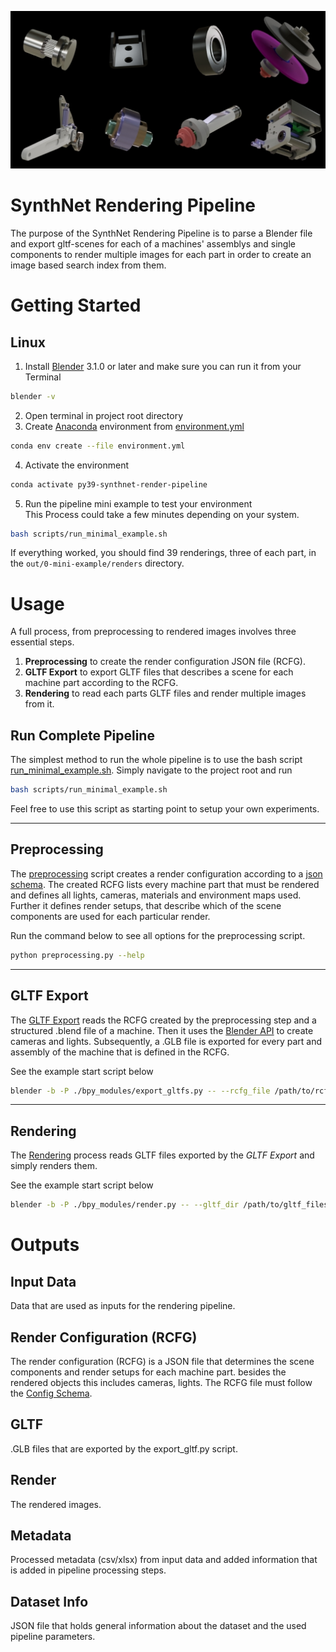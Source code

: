 ![](./docs/imgs/example_renders.jpg)

# SynthNet Rendering Pipeline

The purpose of the SynthNet Rendering Pipeline is to parse a Blender file and export gltf-scenes for each of a machines' assemblys and single components to render multiple images for each part in order to create an image based search index from them.

# Getting Started

## Linux
1. Install [Blender](https://www.blender.org) 3.1.0 or later and make sure you can run it from your Terminal
```bash
blender -v
```
2. Open terminal in project root directory
3. Create [Anaconda](https://www.anaconda.com/) environment from [environment.yml](./environment.yml)
 ```bash
conda env create --file environment.yml 
```
4. Activate the environment
 ```bash
conda activate py39-synthnet-render-pipeline 
```
5. Run the pipeline mini example to test your environment</br>
This Process could take a few minutes depending on your system.
```bash
bash scripts/run_minimal_example.sh
``` 
If everything worked, you should find 39 renderings, three of each part, in the `out/0-mini-example/renders` directory.

# Usage

A full process, from preprocessing to rendered images involves three essential steps.
1. **Preprocessing** to create the render configuration JSON file (RCFG).
2. **GLTF Export** to export GLTF files that describes a scene for each machine part according to the RCFG.
3. **Rendering** to read each parts GLTF files and render multiple images from it.

## Run Complete Pipeline
The simplest method to run the whole pipeline is to use the bash script [run_minimal_example.sh](./scripts/run_minimal_example.sh). 
Simply navigate to the project root and run
```bash
bash scripts/run_minimal_example.sh
``` 
Feel free to use this script as starting point to setup your own experiments.

---
## Preprocessing
The [preprocessing](./preprocessing.py) script creates a render configuration according to a [json schema](./validation/schemas/rcfg_schema_v2.json). The created RCFG lists every machine part that must be rendered and defines all lights, cameras, materials and environment maps used. Further it defines render setups, that describe which of the scene components are used for each particular render.

Run the command below to see all options for the preprocessing script.
```bash
python preprocessing.py --help
```
---
## GLTF Export
The [GLTF Export](./bpy_modules/export_gltfs.py) reads the RCFG created by the preprocessing step and a structured .blend file of a machine. Then it uses the [Blender API](https://docs.blender.org/api/current/index.html) to create cameras and lights. Subsequently, a .GLB file is exported for every part and assembly of the machine that is defined in the RCFG.

See the example start script below
```bash
blender -b -P ./bpy_modules/export_gltfs.py -- --rcfg_file /path/to/rcfg_file.json --out_dir path/to/out_dir
```
---
## Rendering
The [Rendering](./bpy_modules/render.py) process reads GLTF files exported by the *GLTF Export* and simply renders them.

See the example start script below
```bash
blender -b -P ./bpy_modules/render.py -- --gltf_dir /path/to/gltf_files --material_dir /path/to/material_files --envmap_dir /path/to/envmap_files --out_dir /path/to/output_dir --rcfg_file /path/to/rcfg_file.json --res_x 256 --res_y 256 --out_quality 100 --out_format JPEG --engine CYCLES --device GPU
```

# Outputs

## Input Data
Data that are used as inputs for the rendering pipeline.

## Render Configuration (RCFG)
The render configuration (RCFG) is a JSON file that determines the scene components and render setups for each machine part. besides the rendered objects this includes cameras, lights. The RCFG file must follow the [Config Schema](./validation/schemas/rcfg_schema_v2.json).

## GLTF
.GLB files that are exported by the export_gltf.py script.

## Render
The rendered images.

## Metadata
Processed metadata (csv/xlsx) from input data and added information that is added in pipeline processing steps.

## Dataset Info
JSON file that holds general information about the dataset and the used pipeline parameters.